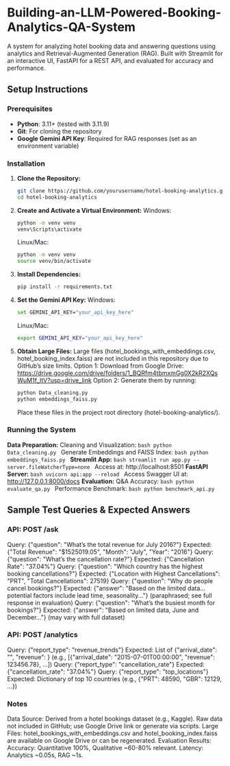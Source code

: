 # Building-an-LLM-Powered-Booking-Analytics-QA-System
A system for analyzing hotel booking data and answering questions using analytics and Retrieval-Augmented Generation (RAG). Built with Streamlit for an interactive UI, FastAPI for a REST API, and evaluated for accuracy and performance.

## Setup Instructions

### Prerequisites
- **Python**: 3.11+ (tested with 3.11.9)
- **Git**: For cloning the repository
- **Google Gemini API Key**: Required for RAG responses (set as an environment variable)

### Installation
1. **Clone the Repository:**
   ```bash
   git clone https://github.com/yourusername/hotel-booking-analytics.git
   cd hotel-booking-analytics
   ```
2. **Create and Activate a Virtual Environment:**
   Windows:
   ```bash
   python -m venv venv
   venv\Scripts\activate
   ```
   Linux/Mac:
   ```bash
   python -m venv venv
   source venv/bin/activate
   ```
3. **Install Dependencies:**
   ```bash
   pip install -r requirements.txt
   ```
4. **Set the Gemini API Key:**
   Windows:
   ```bash
   set GEMINI_API_KEY="your_api_key_here"
   ```
   Linux/Mac:
   ```bash
   export GEMINI_API_KEY="your_api_key_here"
   ```
5. **Obtain Large Files:**
   Large files (hotel_bookings_with_embeddings.csv, hotel_booking_index.faiss) are not included in this repository due to GitHub’s size limits.
   Option 1: Download from Google Drive: https://drive.google.com/drive/folders/1_BQRfm4tbmxmGg0X2kR2XQsWuM1f_ltV?usp=drive_link
   Option 2: Generate them by running:
   ```bash
   python Data_cleaning.py
   python embeddings_faiss.py
   ```
   Place these files in the project root directory (hotel-booking-analytics/).
### Running the System
   **Data Preparation:**
      Cleaning and Visualization:
         ```bash
         python Data_cleaning.py
         ```
      Generate Embeddings and FAISS Index:
         ```bash
         python embeddings_faiss.py
         ```
   **Streamlit App:**
      ```bash
      streamlit run app.py --server.fileWatcherType=none
      ```
      Access at: http://localhost:8501
   **FastAPI Server:**
      ```bash
      uvicorn api:app --reload
      ```
      Access Swagger UI at: http://127.0.0.1:8000/docs
   **Evaluation:**
      Q&A Accuracy:
         ```bash
         python evaluate_qa.py
         ```
      Performance Benchmark:
         ```bash
         python benchmark_api.py
         ```
## Sample Test Queries & Expected Answers

### API: POST /ask
   Query: {"question": "What’s the total revenue for July 2016?"}
      Expected: {"Total Revenue": "$1525019.05", "Month": "July", "Year": "2016"}
   Query: {"question": "What’s the cancellation rate?"}
      Expected: {"Cancellation Rate": "37.04%"}
   Query: {"question": "Which country has the highest booking cancellations?"}
      Expected: {"Location with Highest Cancellations": "PRT", "Total Cancellations": 27519}
   Query: {"question": "Why do people cancel bookings?"}
      Expected: {"answer": "Based on the limited data... potential factors include lead time, seasonality..."} (paraphrased; see full response in evaluation)
   Query: {"question": "What’s the busiest month for bookings?"}
      Expected: {"answer": "Based on limited data, June and December..."} (may vary with full dataset)

### API: POST /analytics
   Query: {"report_type": "revenue_trends"}
      Expected: List of {"arrival_date": "<date>", "revenue": <value>} (e.g., [{"arrival_date": "2015-07-01T00:00:00", "revenue": 123456.78}, ...])
   Query: {"report_type": "cancellation_rate"}
      Expected: {"cancellation_rate": "37.04%"}
   Query: {"report_type": "top_locations"}
      Expected: Dictionary of top 10 countries (e.g., {"PRT": 48590, "GBR": 12129, ...})

### Notes
   Data Source: Derived from a hotel bookings dataset (e.g., Kaggle). Raw data not included in GitHub; use Google Drive link or generate via scripts.
   Large Files: hotel_bookings_with_embeddings.csv and hotel_booking_index.faiss are available on Google Drive or can be regenerated.
   Evaluation Results:
   Accuracy: Quantitative 100%, Qualitative ~60-80% relevant.
   Latency: Analytics ~0.05s, RAG ~1s.
